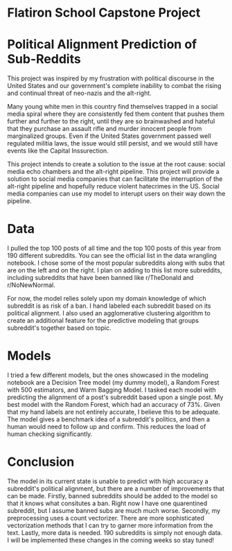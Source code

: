 # Flatiron School Capstone Project

# Political Alignment Prediction of Sub-Reddits

This project was inspired by my frustration with political discourse in the United States and our government's complete inability to combat the rising and continual threat of neo-nazis and the alt-right. 

Many young white men in this country find themselves trapped in a social media spiral where they are consistently fed them content that pushes them further and further to the right, until they are so brainwashed and hateful that they purchase an assault rifle and murder innocent people from marginalized groups. Even if the United States government passed well regulated militia laws, the issue would still persist, and we would still have events like the Capital Inssurection.

This project intends to create a solution to the issue at the root cause: social media echo chambers and the alt-right pipeline. This project will provide a solution to social media companies that can facilitate the interruption of the alt-right pipeline and hopefully reduce violent hatecrimes in the US. Social media companies can use my model to interupt users on their way down the pipeline.

# Data

I pulled the top 100 posts of all time and the top 100 posts of this year from 190 different subreddits. You can see the official list in the data wrangling notebook. I chose some of the most popular subreddits along with subs that are on the left and on the right. I plan on adding to this list more subreddits, including subreddits that have been banned like r/TheDonald and r/NoNewNormal.

For now, the model relies solely upon my domain knowledge of which subreddit is as risk of a ban. I hand labeled each subreddit based on its political alignment. I also used an agglomerative clustering algorithm to create an additional feature for the predictive modeling that groups subreddit's together based on topic.

# Models

I tried a few different models, but the ones showcased in the modeling notebook are a Decision Tree model (my dummy model), a Random Forest with 500 estimators, and Warm Bagging Model. I tasked each model with predicting the alignment of a post's subreddit based upon a single post. My best model with the Random Forest, which had an accuracy of 73%. Given that my hand labels are not entirely accurate, I believe this to be adequate. The model gives a benchmark idea of a subreddit's politics, and then a human would need to follow up and confirm. This reduces the load of human checking significantly.

# Conclusion

The model in its current state is unable to predict with high accuracy a subreddit's political alignment, but there are a number of improvements that can be made. Firstly, banned subreddits should be added to the model so that it knows what consitutes a ban. Right now I have one quarentined subreddit, but I assume banned subs are much much worse. Secondly, my preprocessing uses a count vectorizer. There are more sophisticated vectorization methods that I can try to garner more information from the text. Lastly, more data is needed. 190 subreddits is simply not enough data. I will be implemented these changes in the coming weeks so stay tuned!